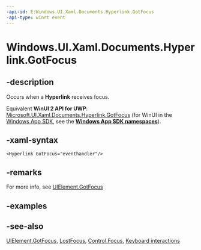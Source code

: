 ```yaml
---
-api-id: E:Windows.UI.Xaml.Documents.Hyperlink.GotFocus
-api-type: winrt event
---
```


<!-- Event syntax.
public event RoutedEventHandler GotFocus
-->

# Windows.UI.Xaml.Documents.Hyperlink.GotFocus

## -description
Occurs when a **Hyperlink** receives focus.

Equivalent **WinUI 2 API for UWP**: [Microsoft.UI.Xaml.Documents.Hyperlink.GotFocus](/windows/winui/api/microsoft.ui.xaml.documents.hyperlink.gotfocus) (for WinUI in the [Windows App SDK](/windows/apps/windows-app-sdk/), see the **[Windows App SDK namespaces](/windows/windows-app-sdk/api/winrt/)**).

## -xaml-syntax
```xaml
<Hyperlink GotFocus="eventhandler"/>
```

## -remarks
For more info, see [UIElement.GotFocus](../windows.ui.xaml/uielement_gotfocus.md)


## -examples

## -see-also
[UIElement.GotFocus](../windows.ui.xaml/uielement_gotfocus.md), [LostFocus](hyperlink_lostfocus.md), [Control.Focus](../windows.ui.xaml.controls/control_focus_195503898.md), [Keyboard interactions](/windows/uwp/input-and-devices/keyboard-interactions)

